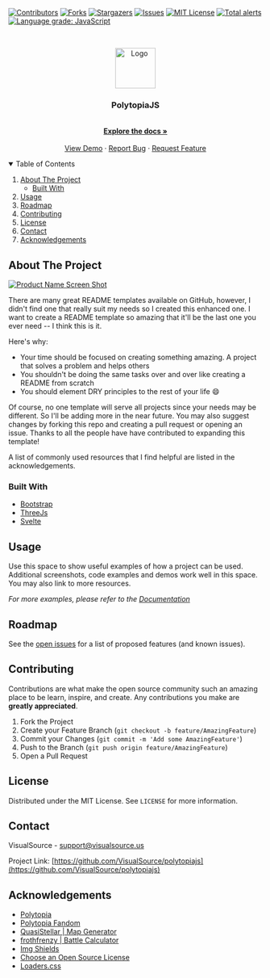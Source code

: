 <!--
*** Thanks for checking out the Best-README-Template. If you have a suggestion
*** that would make this better, please fork the repo and create a pull request
*** or simply open an issue with the tag "enhancement".
*** Thanks again! Now go create something AMAZING! :D
-->



<!-- PROJECT SHIELDS -->
<!--
*** I'm using markdown "reference style" links for readability.
*** Reference links are enclosed in brackets [ ] instead of parentheses ( ).
*** See the bottom of this document for the declaration of the reference variables
*** for contributors-url, forks-url, etc. This is an optional, concise syntax you may use.
*** https://www.markdownguide.org/basic-syntax/#reference-style-links
-->
[![Contributors][contributors-shield]][contributors-url]
[![Forks][forks-shield]][forks-url]
[![Stargazers][stars-shield]][stars-url]
[![Issues][issues-shield]][issues-url]
[![MIT License][license-shield]][license-url]
[![Total alerts](https://img.shields.io/lgtm/alerts/g/VisualSource/polytopiajs.svg?style=for-the-badge&logo=lgtm&logoWidth=18)](https://lgtm.com/projects/g/VisualSource/polytopiajs/alerts/)
[![Language grade: JavaScript](https://img.shields.io/lgtm/grade/javascript/g/VisualSource/polytopiajs.svg?style=for-the-badge&logo=lgtm&logoWidth=18)](https://lgtm.com/projects/g/VisualSource/polytopiajs/context:javascript)




<!-- PROJECT LOGO -->
<br />
<p align="center">
  <a href="https://github.com/VisualSource/polytopiajs">
    <img src="https://static.wikia.nocookie.net/supertribes/images/e/e6/Site-logo.png/revision/latest?cb=20210621212141" alt="Logo" width="80" height="80">
  </a>

  <h3 align="center">PolytopiaJS</h3>

  <p align="center">
    <br />
    <a href="https://github.com/VisualSource/polytopiajs"><strong>Explore the docs »</strong></a>
    <br />
    <br />
    <a href="game.visualsource.us">View Demo</a>
    ·
    <a href="https://github.com/VisualSource/polytopiajs/issues">Report Bug</a>
    ·
    <a href="https://github.com/VisualSource/polytopiajs/issues">Request Feature</a>
  </p>
</p>



<!-- TABLE OF CONTENTS -->
<details open="open">
  <summary>Table of Contents</summary>
  <ol>
    <li>
      <a href="#about-the-project">About The Project</a>
      <ul>
        <li><a href="#built-with">Built With</a></li>
      </ul>
    </li>
    <li><a href="#usage">Usage</a></li>
    <li><a href="#roadmap">Roadmap</a></li>
    <li><a href="#contributing">Contributing</a></li>
    <li><a href="#license">License</a></li>
    <li><a href="#contact">Contact</a></li>
    <li><a href="#acknowledgements">Acknowledgements</a></li>
  </ol>
</details>



<!-- ABOUT THE PROJECT -->
## About The Project

[![Product Name Screen Shot][product-screenshot]](https://example.com)

There are many great README templates available on GitHub, however, I didn't find one that really suit my needs so I created this enhanced one. I want to create a README template so amazing that it'll be the last one you ever need -- I think this is it.

Here's why:
* Your time should be focused on creating something amazing. A project that solves a problem and helps others
* You shouldn't be doing the same tasks over and over like creating a README from scratch
* You should element DRY principles to the rest of your life :smile:

Of course, no one template will serve all projects since your needs may be different. So I'll be adding more in the near future. You may also suggest changes by forking this repo and creating a pull request or opening an issue. Thanks to all the people have have contributed to expanding this template!

A list of commonly used resources that I find helpful are listed in the acknowledgements.

### Built With

* [Bootstrap](https://getbootstrap.com)
* [ThreeJs](https://threejs.org/)
* [Svelte](https://svelte.dev/)


<!-- USAGE EXAMPLES -->
## Usage

Use this space to show useful examples of how a project can be used. Additional screenshots, code examples and demos work well in this space. You may also link to more resources.

_For more examples, please refer to the [Documentation](https://example.com)_



<!-- ROADMAP -->
## Roadmap

See the [open issues](https://github.com/othneildrew/Best-README-Template/issues) for a list of proposed features (and known issues).



<!-- CONTRIBUTING -->
## Contributing

Contributions are what make the open source community such an amazing place to be learn, inspire, and create. Any contributions you make are **greatly appreciated**.

1. Fork the Project
2. Create your Feature Branch (`git checkout -b feature/AmazingFeature`)
3. Commit your Changes (`git commit -m 'Add some AmazingFeature'`)
4. Push to the Branch (`git push origin feature/AmazingFeature`)
5. Open a Pull Request



<!-- LICENSE -->
## License

Distributed under the MIT License. See `LICENSE` for more information.



<!-- CONTACT -->
## Contact

VisualSource -  support@visualsource.us

Project Link: [https://github.com/VisualSource/polytopiajs](https://github.com/VisualSource/polytopiajs)



<!-- ACKNOWLEDGEMENTS -->
## Acknowledgements
* [Polytopia](https://polytopia.io/)
* [Polytopia Fandom](https://polytopia.fandom.com/wiki/The_Battle_of_Polytopia_Wiki)
* [QuasiStellar | Map Generator](https://github.com/QuasiStellar/Polytopia-Map-Generator)
* [frothfrenzy | Battle Calculator](https://github.com/frothfrenzy/polytopiacalculator)
* [Img Shields](https://shields.io)
* [Choose an Open Source License](https://choosealicense.com)
* [Loaders.css](https://connoratherton.com/loaders)






<!-- MARKDOWN LINKS & IMAGES -->
<!-- https://www.markdownguide.org/basic-syntax/#reference-style-links -->
[contributors-shield]: https://img.shields.io/github/contributors/VisualSource/polytopiajs.svg?style=for-the-badge
[contributors-url]: https://github.com/VisualSource/polytopiagraphs/contributors
[forks-shield]: https://img.shields.io/github/forks/VisualSource/polytopiajs.svg?style=for-the-badge
[forks-url]: https://github.com/VisualSource/polytopianetwork/members
[stars-shield]: https://img.shields.io/github/stars/VisualSource/polytopiajs.svg?style=for-the-badge
[stars-url]: https://github.com/VisualSource/polytopiajs/stargazers
[issues-shield]: https://img.shields.io/github/issues/VisualSource/polytopiajs.svg?style=for-the-badge
[issues-url]: https://github.com/VisualSource/polytopiajs/issues
[license-shield]: https://img.shields.io/github/license/VisualSource/polytopiajs.svg?style=for-the-badge
[license-url]: https://github.com/VisualSource/polytopiajs/blob/master/LICENSE
[linkedin-shield]: https://img.shields.io/badge/-LinkedIn-black.svg?style=for-the-badge&logo=linkedin&colorB=555
[linkedin-url]: https://linkedin.com/in/othneildrew
[product-screenshot]: images/screenshot.png